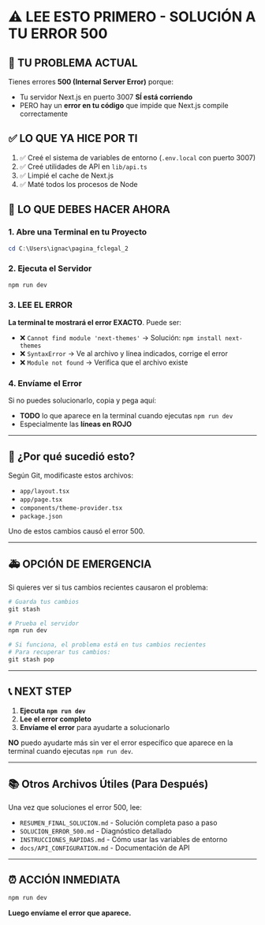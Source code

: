# ⚠️ LEE ESTO PRIMERO - SOLUCIÓN A TU ERROR 500

## 🔴 TU PROBLEMA ACTUAL

Tienes errores **500 (Internal Server Error)** porque:
- Tu servidor Next.js en puerto 3007 **SÍ está corriendo**
- PERO hay un **error en tu código** que impide que Next.js compile correctamente

## ✅ LO QUE YA HICE POR TI

1. ✅ Creé el sistema de variables de entorno (`.env.local` con puerto 3007)
2. ✅ Creé utilidades de API en `lib/api.ts`
3. ✅ Limpié el cache de Next.js
4. ✅ Maté todos los procesos de Node

## 🎯 LO QUE DEBES HACER AHORA

### 1. Abre una Terminal en tu Proyecto

```powershell
cd C:\Users\ignac\pagina_fclegal_2
```

### 2. Ejecuta el Servidor

```powershell
npm run dev
```

### 3. LEE EL ERROR

**La terminal te mostrará el error EXACTO**. Puede ser:

- ❌ `Cannot find module 'next-themes'` → Solución: `npm install next-themes`
- ❌ `SyntaxError` → Ve al archivo y línea indicados, corrige el error
- ❌ `Module not found` → Verifica que el archivo existe

### 4. Envíame el Error

Si no puedes solucionarlo, copia y pega aquí:
- **TODO** lo que aparece en la terminal cuando ejecutas `npm run dev`
- Especialmente las **líneas en ROJO**

---

## 🤔 ¿Por qué sucedió esto?

Según Git, modificaste estos archivos:
- `app/layout.tsx`
- `app/page.tsx`
- `components/theme-provider.tsx`
- `package.json`

Uno de estos cambios causó el error 500.

---

## 🚑 OPCIÓN DE EMERGENCIA

Si quieres ver si tus cambios recientes causaron el problema:

```powershell
# Guarda tus cambios
git stash

# Prueba el servidor
npm run dev

# Si funciona, el problema está en tus cambios recientes
# Para recuperar tus cambios:
git stash pop
```

---

## 📞 NEXT STEP

1. **Ejecuta `npm run dev`**
2. **Lee el error completo**
3. **Envíame el error** para ayudarte a solucionarlo

**NO** puedo ayudarte más sin ver el error específico que aparece en la terminal cuando ejecutas `npm run dev`.

---

## 📚 Otros Archivos Útiles (Para Después)

Una vez que soluciones el error 500, lee:
- `RESUMEN_FINAL_SOLUCION.md` - Solución completa paso a paso
- `SOLUCION_ERROR_500.md` - Diagnóstico detallado
- `INSTRUCCIONES_RAPIDAS.md` - Cómo usar las variables de entorno
- `docs/API_CONFIGURATION.md` - Documentación de API

---

## ⏰ ACCIÓN INMEDIATA

```powershell
npm run dev
```

**Luego envíame el error que aparece.**

